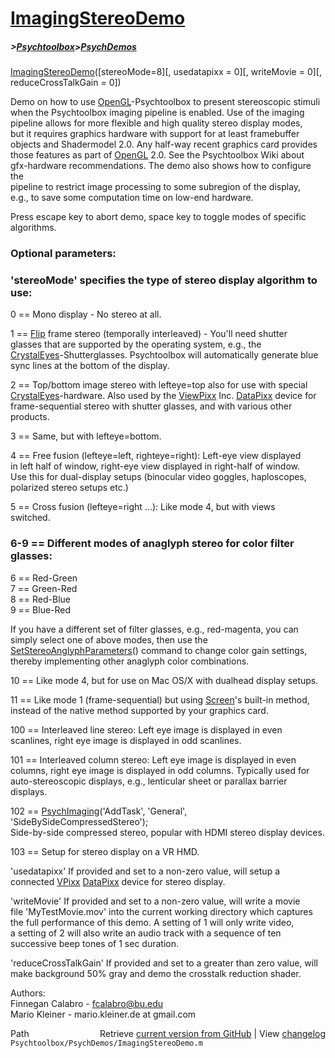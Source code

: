 # [ImagingStereoDemo](ImagingStereoDemo)
##### >[Psychtoolbox](Psychtoolbox)>[PsychDemos](PsychDemos)

[ImagingStereoDemo](ImagingStereoDemo)([stereoMode=8][, usedatapixx = 0][, writeMovie = 0][, reduceCrossTalkGain = 0])  
  
Demo on how to use [OpenGL](OpenGL)-Psychtoolbox to present stereoscopic stimuli  
when the Psychtoolbox imaging pipeline is enabled. Use of the imaging  
pipeline allows for more flexible and high quality stereo display modes,  
but it requires graphics hardware with support for at least framebuffer  
objects and Shadermodel 2.0. Any half-way recent graphics card provides  
those features as part of [OpenGL](OpenGL) 2.0. See the Psychtoolbox Wiki about  
gfx-hardware recommendations. The demo also shows how to configure the  
pipeline to restrict image processing to some subregion of the display,  
e.g., to save some computation time on low-end hardware.  
  
Press escape key to abort demo, space key to toggle modes of specific  
algorithms.  
  
### Optional parameters:  
  
### 'stereoMode' specifies the type of stereo display algorithm to use:  
  
0 == Mono display - No stereo at all.  
  
1 == [Flip](Flip) frame stereo (temporally interleaved) - You'll need shutter  
glasses that are supported by the operating system, e.g., the  
[CrystalEyes](CrystalEyes)-Shutterglasses. Psychtoolbox will automatically generate blue  
sync lines at the bottom of the display.  
  
2 == Top/bottom image stereo with lefteye=top also for use with special  
[CrystalEyes](CrystalEyes)-hardware. Also used by the [ViewPixx](ViewPixx) Inc. [DataPixx](DataPixx) device for  
frame-sequential stereo with shutter glasses, and with various other products.  
  
3 == Same, but with lefteye=bottom.  
  
4 == Free fusion (lefteye=left, righteye=right): Left-eye view displayed  
in left half of window, right-eye view displayed in right-half of window.  
Use this for dual-display setups (binocular video goggles, haploscopes,  
polarized stereo setups etc.)  
  
5 == Cross fusion (lefteye=right ...): Like mode 4, but with views  
switched.  
  
### 6-9 == Different modes of anaglyph stereo for color filter glasses:  
  
6 == Red-Green  
7 == Green-Red  
8 == Red-Blue  
9 == Blue-Red  
  
If you have a different set of filter glasses, e.g., red-magenta, you can  
simply select one of above modes, then use the  
[SetStereoAnglyphParameters](SetStereoAnglyphParameters)() command to change color gain settings,  
thereby implementing other anaglyph color combinations.  
  
10 == Like mode 4, but for use on Mac OS/X with dualhead display setups.  
  
11 == Like mode 1 (frame-sequential) but using [Screen](Screen)'s built-in method,  
instead of the native method supported by your graphics card.  
  
100 == Interleaved line stereo: Left eye image is displayed in even  
scanlines, right eye image is displayed in odd scanlines.  
  
101 == Interleaved column stereo: Left eye image is displayed in even  
columns, right eye image is displayed in odd columns. Typically used for  
auto-stereoscopic displays, e.g., lenticular sheet or parallax barrier  
displays.  
  
102 == [PsychImaging](PsychImaging)('AddTask', 'General', 'SideBySideCompressedStereo');  
Side-by-side compressed stereo, popular with HDMI stereo display devices.  
  
103 == Setup for stereo display on a VR HMD.  
  
'usedatapixx' If provided and set to a non-zero value, will setup a  
connected [VPixx](VPixx) [DataPixx](DataPixx) device for stereo display.  
  
'writeMovie' If provided and set to a non-zero value, will write a movie  
file 'MyTestMovie.mov' into the current working directory which captures  
the full performance of this demo. A setting of 1 will only write video,  
a setting of 2 will also write an audio track with a sequence of ten  
successive beep tones of 1 sec duration.  
  
'reduceCrossTalkGain' If provided and set to a greater than zero value, will  
make background 50% gray and demo the crosstalk reduction shader.  
  
Authors:  
Finnegan Calabro  - fcalabro@bu.edu  
Mario Kleiner  - mario.kleiner.de at gmail.com  
  




<div class="code_header" style="text-align:right;">
  <span style="float:left;">Path&nbsp;&nbsp;</span> <span class="counter">Retrieve <a href=
  "https://raw.github.com/Psychtoolbox-3/Psychtoolbox-3/beta/Psychtoolbox/PsychDemos/ImagingStereoDemo.m">current version from GitHub</a> | View <a href=
  "https://github.com/Psychtoolbox-3/Psychtoolbox-3/commits/beta/Psychtoolbox/PsychDemos/ImagingStereoDemo.m">changelog</a></span>
</div>
<div class="code">
  <code>Psychtoolbox/PsychDemos/ImagingStereoDemo.m</code>
</div>

